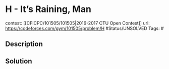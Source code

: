 # H - It’s Raining, Man

contest: [[CFICPC/101505/101505|2016-2017 CTU Open Contest]]
url: https://codeforces.com/gym/101505/problem/H
#Status/UNSOLVED
Tags: #

## Description

## Solution

